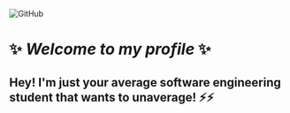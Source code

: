 
![GitHub](https://github.com/user-attachments/assets/b21887b8-811d-4433-8b46-94ff048e7daa)
# ✨ _Welcome to my profile_ ✨
## Hey! I'm just your average software engineering student that wants to unaverage! ⚡⚡



<!---
HakimAlh/HakimAlh is a ✨ special ✨ repository because its `README.md` (this file) appears on your GitHub profile.
You can click the Preview link to take a look at your changes.
--->
